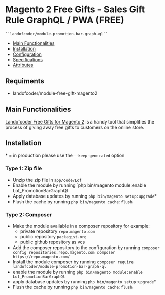 # Magento 2 Free Gifts - Sales Gift Rule GraphQL / PWA (FREE)

    ``landofcoder/module-promotion-bar-graph-ql``

 - [Main Functionalities](#markdown-header-main-functionalities)
 - [Installation](#markdown-header-installation)
 - [Configuration](#markdown-header-configuration)
 - [Specifications](#markdown-header-specifications)
 - [Attributes](#markdown-header-attributes)
 
## Requiments
- landofcoder/module-free-gift-magento2

## Main Functionalities
[Landofcoder Free Gifts for Magento 2](https://landofcoder.com/magento-2-free-gift-extension.html) is a handy tool that simplifies the process of giving away free gifts to customers on the online store. 

## Installation
\* = in production please use the `--keep-generated` option

### Type 1: Zip file

 - Unzip the zip file in `app/code/Lof`
 - Enable the module by running `php bin/magento module:enable Lof_PromotionBarGraphQl
 - Apply database updates by running `php bin/magento setup:upgrade`\*
 - Flush the cache by running `php bin/magento cache:flush`

### Type 2: Composer

 - Make the module available in a composer repository for example:
    - private repository `repo.magento.com`
    - public repository `packagist.org`
    - public github repository as vcs
 - Add the composer repository to the configuration by running `composer config repositories.repo.magento.com composer https://repo.magento.com/`
 - Install the module composer by running `composer require landofcoder/module-promotion-bar-graph-ql`
 - enable the module by running `php bin/magento module:enable Lof_PromotionBarGraphQl`
 - apply database updates by running `php bin/magento setup:upgrade`\*
 - Flush the cache by running `php bin/magento cache:flush`

